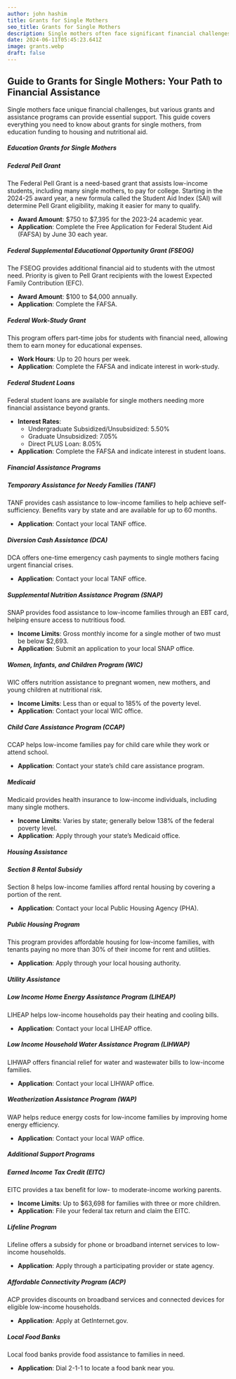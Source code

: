 ```yaml
---
author: john hashim
title: Grants for Single Mothers
seo_title: Grants for Single Mothers
description: Single mothers often face significant financial challenges, but various grants and assistance programs can provide crucial support. 
date: 2024-06-11T05:45:23.641Z
image: grants.webp
draft: false
---
```


## Guide to Grants for Single Mothers: Your Path to Financial Assistance

Single mothers face unique financial challenges, but various grants and assistance programs can provide essential support. This guide covers everything you need to know about grants for single mothers, from education funding to housing and nutritional aid. 

##### Education Grants for Single Mothers

##### Federal Pell Grant

The Federal Pell Grant is a need-based grant that assists low-income students, including many single mothers, to pay for college. Starting in the 2024-25 award year, a new formula called the Student Aid Index (SAI) will determine Pell Grant eligibility, making it easier for many to qualify.

- **Award Amount**: $750 to $7,395 for the 2023-24 academic year.
- **Application**: Complete the Free Application for Federal Student Aid (FAFSA) by June 30 each year.

##### Federal Supplemental Educational Opportunity Grant (FSEOG)

The FSEOG provides additional financial aid to students with the utmost need. Priority is given to Pell Grant recipients with the lowest Expected Family Contribution (EFC).

- **Award Amount**: $100 to $4,000 annually.
- **Application**: Complete the FAFSA.

##### Federal Work-Study Grant

This program offers part-time jobs for students with financial need, allowing them to earn money for educational expenses.

- **Work Hours**: Up to 20 hours per week.
- **Application**: Complete the FAFSA and indicate interest in work-study.

##### Federal Student Loans

Federal student loans are available for single mothers needing more financial assistance beyond grants.

- **Interest Rates**:
  - Undergraduate Subsidized/Unsubsidized: 5.50%
  - Graduate Unsubsidized: 7.05%
  - Direct PLUS Loan: 8.05%
- **Application**: Complete the FAFSA and indicate interest in student loans.

##### Financial Assistance Programs

##### Temporary Assistance for Needy Families (TANF)

TANF provides cash assistance to low-income families to help achieve self-sufficiency. Benefits vary by state and are available for up to 60 months.

- **Application**: Contact your local TANF office.

##### Diversion Cash Assistance (DCA)

DCA offers one-time emergency cash payments to single mothers facing urgent financial crises.

- **Application**: Contact your local TANF office.

##### Supplemental Nutrition Assistance Program (SNAP)

SNAP provides food assistance to low-income families through an EBT card, helping ensure access to nutritious food.

- **Income Limits**: Gross monthly income for a single mother of two must be below $2,693.
- **Application**: Submit an application to your local SNAP office.

##### Women, Infants, and Children Program (WIC)

WIC offers nutrition assistance to pregnant women, new mothers, and young children at nutritional risk.

- **Income Limits**: Less than or equal to 185% of the poverty level.
- **Application**: Contact your local WIC office.

##### Child Care Assistance Program (CCAP)

CCAP helps low-income families pay for child care while they work or attend school.

- **Application**: Contact your state’s child care assistance program.

##### Medicaid

Medicaid provides health insurance to low-income individuals, including many single mothers.

- **Income Limits**: Varies by state; generally below 138% of the federal poverty level.
- **Application**: Apply through your state’s Medicaid office.

##### Housing Assistance

##### Section 8 Rental Subsidy

Section 8 helps low-income families afford rental housing by covering a portion of the rent.

- **Application**: Contact your local Public Housing Agency (PHA).

##### Public Housing Program

This program provides affordable housing for low-income families, with tenants paying no more than 30% of their income for rent and utilities.

- **Application**: Apply through your local housing authority.

##### Utility Assistance

##### Low Income Home Energy Assistance Program (LIHEAP)

LIHEAP helps low-income households pay their heating and cooling bills.

- **Application**: Contact your local LIHEAP office.

##### Low Income Household Water Assistance Program (LIHWAP)

LIHWAP offers financial relief for water and wastewater bills to low-income families.

- **Application**: Contact your local LIHWAP office.

##### Weatherization Assistance Program (WAP)

WAP helps reduce energy costs for low-income families by improving home energy efficiency.

- **Application**: Contact your local WAP office.

##### Additional Support Programs

##### Earned Income Tax Credit (EITC)

EITC provides a tax benefit for low- to moderate-income working parents.

- **Income Limits**: Up to $63,698 for families with three or more children.
- **Application**: File your federal tax return and claim the EITC.

##### Lifeline Program

Lifeline offers a subsidy for phone or broadband internet services to low-income households.

- **Application**: Apply through a participating provider or state agency.

##### Affordable Connectivity Program (ACP)

ACP provides discounts on broadband services and connected devices for eligible low-income households.

- **Application**: Apply at GetInternet.gov.

##### Local Food Banks

Local food banks provide food assistance to families in need.

- **Application**: Dial 2-1-1 to locate a food bank near you.
